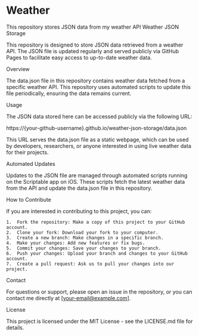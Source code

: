 # Weather
This repository stores JSON data from my weather API
Weather JSON Storage

This repository is designed to store JSON data retrieved from a weather API. The JSON file is updated regularly and served publicly via GitHub Pages to facilitate easy access to up-to-date weather data.

Overview

The data.json file in this repository contains weather data fetched from a specific weather API. This repository uses automated scripts to update this file periodically, ensuring the data remains current.

Usage

The JSON data stored here can be accessed publicly via the following URL:

https://{your-github-username}.github.io/weather-json-storage/data.json

This URL serves the data.json file as a static webpage, which can be used by developers, researchers, or anyone interested in using live weather data for their projects.

Automated Updates

Updates to the JSON file are managed through automated scripts running on the Scriptable app on iOS. These scripts fetch the latest weather data from the API and update the data.json file in this repository.

How to Contribute

If you are interested in contributing to this project, you can:

	1.	Fork the repository: Make a copy of this project to your GitHub account.
	2.	Clone your fork: Download your fork to your computer.
	3.	Create a new branch: Make changes in a specific branch.
	4.	Make your changes: Add new features or fix bugs.
	5.	Commit your changes: Save your changes to your branch.
	6.	Push your changes: Upload your branch and changes to your GitHub account.
	7.	Create a pull request: Ask us to pull your changes into our project.

Contact

For questions or support, please open an issue in the repository, or you can contact me directly at [your-email@example.com].

License

This project is licensed under the MIT License - see the LICENSE.md file for details.
